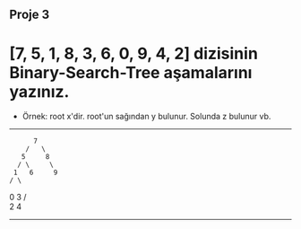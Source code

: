 Proje 3
---
# [7, 5, 1, 8, 3, 6, 0, 9, 4, 2] dizisinin Binary-Search-Tree aşamalarını yazınız.

- Örnek: root x'dir. root'un sağından y bulunur. Solunda z bulunur vb.

---

          7
        /   \
       5     8
      / \     \
     1   6     9
    / \
   0   3
      / \
     2   4
     
---     
